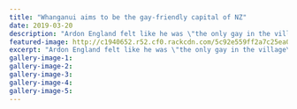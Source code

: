 ```yaml
---
title: "Whanganui aims to be the gay-friendly capital of NZ"
date: 2019-03-20
description: "Ardon England felt like he was \"the only gay in the village\" growing up in Whanganui..."
featured-image: http://c1940652.r52.cf0.rackcdn.com/5c92e559ff2a7c25ea0005a2/Ardon-England.Gay.320.Chron-20.3.jpg
excerpt: "Ardon England felt like he was \"the only gay in the village\" growing up in Whanganui."
gallery-image-1: 
gallery-image-2: 
gallery-image-3: 
gallery-image-4: 
gallery-image-5: 
---
```

